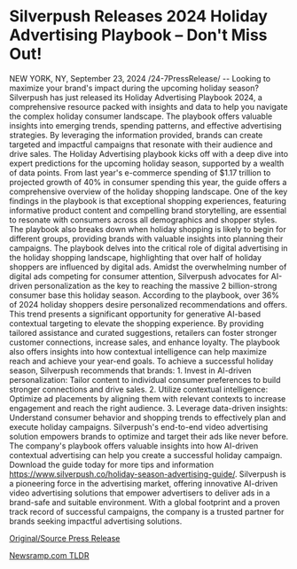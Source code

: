 # Silverpush Releases 2024 Holiday Advertising Playbook – Don't Miss Out!

NEW YORK, NY, September 23, 2024 /24-7PressRelease/ -- Looking to maximize your brand's impact during the upcoming holiday season? Silverpush has just released its Holiday Advertising Playbook 2024, a comprehensive resource packed with insights and data to help you navigate the complex holiday consumer landscape.  The playbook offers valuable insights into emerging trends, spending patterns, and effective advertising strategies. By leveraging the information provided, brands can create targeted and impactful campaigns that resonate with their audience and drive sales.  The Holiday Advertising playbook kicks off with a deep dive into expert predictions for the upcoming holiday season, supported by a wealth of data points. From last year's e-commerce spending of $1.17 trillion to projected growth of 40% in consumer spending this year, the guide offers a comprehensive overview of the holiday shopping landscape.  One of the key findings in the playbook is that exceptional shopping experiences, featuring informative product content and compelling brand storytelling, are essential to resonate with consumers across all demographics and shopper styles. The playbook also breaks down when holiday shopping is likely to begin for different groups, providing brands with valuable insights into planning their campaigns.  The playbook delves into the critical role of digital advertising in the holiday shopping landscape, highlighting that over half of holiday shoppers are influenced by digital ads.  Amidst the overwhelming number of digital ads competing for consumer attention, Silverpush advocates for AI-driven personalization as the key to reaching the massive 2 billion-strong consumer base this holiday season.   According to the playbook, over 36% of 2024 holiday shoppers desire personalized recommendations and offers. This trend presents a significant opportunity for generative AI-based contextual targeting to elevate the shopping experience.   By providing tailored assistance and curated suggestions, retailers can foster stronger customer connections, increase sales, and enhance loyalty. The playbook also offers insights into how contextual intelligence can help maximize reach and achieve your year-end goals.  To achieve a successful holiday season, Silverpush recommends that brands:  1. Invest in AI-driven personalization: Tailor content to individual consumer preferences to build stronger connections and drive sales. 2. Utilize contextual intelligence: Optimize ad placements by aligning them with relevant contexts to increase engagement and reach the right audience. 3. Leverage data-driven insights: Understand consumer behavior and shopping trends to effectively plan and execute holiday campaigns.  Silverpush's end-to-end video advertising solution empowers brands to optimize and target their ads like never before. The company's playbook offers valuable insights into how AI-driven contextual advertising can help you create a successful holiday campaign.   Download the guide today for more tips and information https://www.silverpush.co/holiday-season-advertising-guide/.  Silverpush is a pioneering force in the advertising market, offering innovative AI-driven video advertising solutions that empower advertisers to deliver ads in a brand-safe and suitable environment. With a global footprint and a proven track record of successful campaigns, the company is a trusted partner for brands seeking impactful advertising solutions. 

[Original/Source Press Release](https://www.24-7pressrelease.com/press-release/514528/silverpush-releases-2024-holiday-advertising-playbook-dont-miss-out) 

[Newsramp.com TLDR](https://newsramp.com/None) 